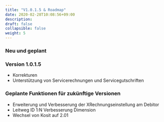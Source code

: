 ```yaml
---
title: "V1.0.1.5 & Roadmap"
date: 2020-02-28T10:08:56+09:00
description: 
draft: false
collapsible: false
weight: 5
---
```


### Neu und geplant

### Version 1.0.1.5
- Korrekturen
- Unterstützung von Servicerechnungen und Servicegutschriften

### Geplante Funktionen für zukünftige Versionen
- Erweiterung und Verbesserung der XRechnungseinstellung am Debitor
- Leitweg ID 1:N Verbesserung Dimension
- Wechsel von Kosit auf 2.01

